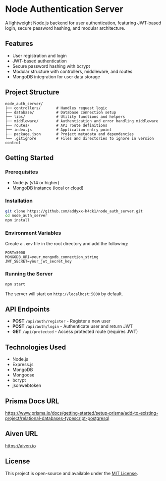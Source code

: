 # Node Authentication Server

A lightweight Node.js backend for user authentication, featuring JWT-based
login, secure password hashing, and modular architecture.

## Features

- User registration and login
- JWT-based authentication
- Secure password hashing with bcrypt
- Modular structure with controllers, middleware, and routes
- MongoDB integration for user data storage

## Project Structure

```
node_auth_server/
├── controllers/       # Handles request logic
├── database/          # Database connection setup
├── libs/              # Utility functions and helpers
├── middleware/        # Authentication and error handling middleware
├── routes/            # API route definitions
├── index.js           # Application entry point
├── package.json       # Project metadata and dependencies
└── .gitignore         # Files and directories to ignore in version control
```

## Getting Started

### Prerequisites

- Node.js (v14 or higher)
- MongoDB instance (local or cloud)

### Installation

```bash
git clone https://github.com/addyxx-h4ck1/node_auth_server.git
cd node_auth_server
npm install
```

### Environment Variables

Create a `.env` file in the root directory and add the following:

```env
PORT=5000
MONGODB_URI=your_mongodb_connection_string
JWT_SECRET=your_jwt_secret_key
```

### Running the Server

```bash
npm start
```

The server will start on `http://localhost:5000` by default.

## API Endpoints

- **POST** `/api/auth/register` - Register a new user
- **POST** `/api/auth/login` - Authenticate user and return JWT
- **GET** `/api/protected` - Access protected route (requires JWT)

## Technologies Used

- Node.js
- Express.js
- MongoDB
- Mongoose
- bcrypt
- jsonwebtoken

## Prisma Docs URL

https://www.prisma.io/docs/getting-started/setup-prisma/add-to-existing-project/relational-databases-typescript-postgresql

## Aiven URL

https://aiven.io

## License

This project is open-source and available under the [MIT License](LICENSE).
